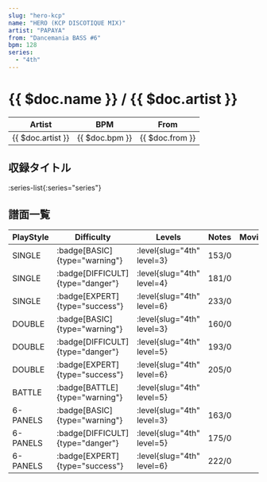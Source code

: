 ```yaml
---
slug: "hero-kcp"
name: "HERO (KCP DISCOTIQUE MIX)"
artist: "PAPAYA"
from: "Dancemania BASS #6"
bpm: 128
series:
  - "4th"
---
```


# {{ $doc.name }} / {{ $doc.artist }}

|Artist|BPM|From|
|------|---|----|
|{{ $doc.artist }}|{{ $doc.bpm }}|{{ $doc.from }}|

## 収録タイトル

:series-list{:series="series"}

## 譜面一覧

|PlayStyle|Difficulty|Levels|Notes|Movie|
|---------|----------|------|-----|-----|
|SINGLE| :badge[BASIC]{type="warning"}|<div class="field is-grouped is-grouped-multiline"> :level{slug="4th" level=3}</div>|153/0||
|SINGLE| :badge[DIFFICULT]{type="danger"}|<div class="field is-grouped is-grouped-multiline"> :level{slug="4th" level=4}</div>|181/0||
|SINGLE| :badge[EXPERT]{type="success"}|<div class="field is-grouped is-grouped-multiline"> :level{slug="4th" level=6}</div>|233/0||
|DOUBLE| :badge[BASIC]{type="warning"}|<div class="field is-grouped is-grouped-multiline"> :level{slug="4th" level=3}</div>|160/0||
|DOUBLE| :badge[DIFFICULT]{type="danger"}|<div class="field is-grouped is-grouped-multiline"> :level{slug="4th" level=5}</div>|193/0||
|DOUBLE| :badge[EXPERT]{type="success"}|<div class="field is-grouped is-grouped-multiline"> :level{slug="4th" level=6}</div>|205/0||
|BATTLE| :badge[BATTLE]{type="warning"}|<div class="field is-grouped is-grouped-multiline"> :level{slug="4th" level=5}</div>|||
|6-PANELS| :badge[BASIC]{type="warning"}|<div class="field is-grouped is-grouped-multiline"> :level{slug="4th" level=3}</div>|163/0||
|6-PANELS| :badge[DIFFICULT]{type="danger"}|<div class="field is-grouped is-grouped-multiline"> :level{slug="4th" level=5}</div>|175/0||
|6-PANELS| :badge[EXPERT]{type="success"}|<div class="field is-grouped is-grouped-multiline"> :level{slug="4th" level=6}</div>|222/0||
